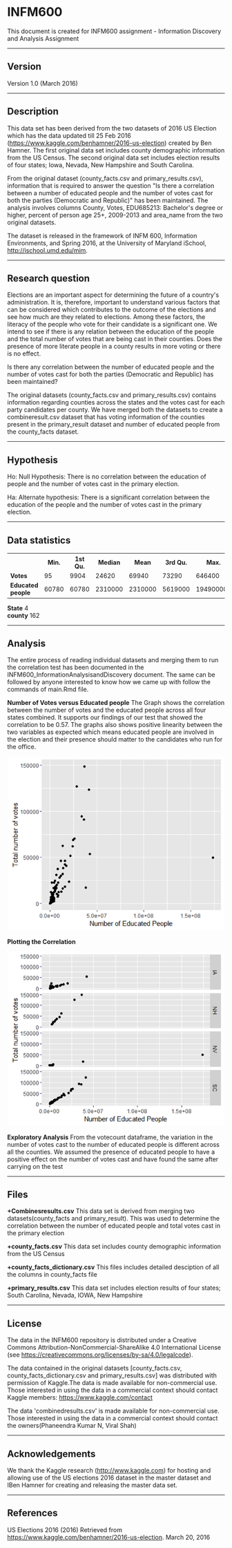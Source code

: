 # INFM600
This document is created for INFM600 assignment - Information Discovery and Analysis Assignment

-------
Version
--------
Version 1.0 (March 2016)

-----------
Description
------------
This data set has been derived from the two datasets of 2016 US Election which has the data updated till 25 Feb 2016 (https://www.kaggle.com/benhamner/2016-us-election) created by Ben Hamner. The first original data set includes county demographic information from the US Census. The second original data set includes election results of four states; Iowa, Nevada, New Hampshire and South Carolina.

From the original dataset (county_facts.csv and primary_results.csv), information that is required to answer the question "Is there a correlation between a number of educated people and the number of votes cast for both the parties (Democratic and Republic)" has been maintained. The analysis involves columns County, Votes, EDU685213: Bachelor's degree or higher, percent of person age 25+, 2009-2013 and area_name from the two original datasets.

The dataset is released in the framework of INFM 600, Information Environments, and Spring 2016, at the University of Maryland iSchool, http://ischool.umd.edu/mim.

------------------
Research question
------------------
Elections are an important aspect for determining the future of a country's administration. It is, therefore, important to understand various factors that can be considered which contributes to the outcome of the elections and see how much are they related to elections. Among these factors, the literacy of the people who vote for their candidate is a significant one. We intend to see if there is any relation between the education of the people and the total number of votes that are being cast in their counties. Does the presence of more literate people in a county results in more voting or there is no effect.

Is there any correlation between the number of educated people and the number of votes cast for both the parties (Democratic and Republic) has been maintained?

The original datasets (county_facts.csv and primary_results.csv) contains information regarding counties across the states and the votes cast for each party candidates per county. We have merged both the datasets to create a combineresult.csv dataset that has voting information of the counties present in the primary_result dataset and number of educated people from the county_facts dataset. 

-----------
Hypothesis
------------
Ho: Null Hypothesis: There is no correlation between the education of people and the number of votes cast in the primary election.

Ha: Alternate hypothesis: There is a significant correlation between the education of the people and the number of votes cast in the primary election.

----------------
Data statistics
-----------------

<table>
  <tr>
    <th></th><th>Min.</th><th>1st Qu.</th><th>Median</th><th>Mean</th><th>3rd Qu.</th><th>Max.</th>
  </tr>
  <tr>
   <td><b>Votes</b></td><td>95</td><td>9904</td><td>24620</td><td>69940</td><td>73290</td><td>646400</td>
  </tr>
  <tr>
   <td><b>Educated people</b></td> <td>60780</td><td>60780</td><td>2310000</td><td>2310000</td><td>5619000</td><td>194900000</td>
  </tr>
</table>

**State**  4</br>
**county** 162

----------
Analysis
---------
The entire process of reading individual datasets and merging them to run the correlation test has been documented in the INFM600_InformationAnalysisandDiscovery document. The same can be followed by anyone interested to know how we came up with follow the commands of main.Rmd file.

**Number of Votes versus Educated people**
The Graph shows the correlation between the number of votes and the educated people across all four states combined. It supports our findings of our test that showed the correlation to be 0.57. The graphs also shows positive linearity between the two variables as expected which means educated people are involved in the election and their presence should matter to the candidates who run for the office.

![alt tag](https://github.com/Viralshah009/INFM600/raw/master/Number_Of_Votes_vs_Educated_People.png)

**Plotting the Correlation**

![alt tag](https://github.com/Viralshah009/INFM600/raw/master/Correlation_Plot.png)

**Exploratory Analysis**
From the votecount dataframe, the variation in the number of votes cast to the number of educated people is different across all the counties. We assumed the presence of educated people to have a positive effect on the number of votes cast and have found the same after carrying on the test

-----
Files
------
**+Combinesresults.csv**
This data set is derived from merging two datasets(county_facts and primary_result). This was used to determine the correlation between the number of educated people and total votes cast in the primary election
	
**+county_facts.csv**
This data set includes county demographic information from the US Census
	
**+county_facts_dictionary.csv**
This files includes detailed desciption of all the columns in county_facts file
	
**+primary_results.csv**
This data set includes election results of four states; South Carolina, Nevada, IOWA, New Hampshire
 
---------
License
---------

The data in the INFM600 repository is distributed under a Creative Commons 
Attribution-NonCommercial-ShareAlike 4.0 International License (see 
https://creativecommons.org/licenses/by-sa/4.0/legalcode).
	
The data contained in the original datasets [county_facts.csv, county_facts_dictionary.csv and primary_results.csv] was 			distributed with permission of Kaggle.The data is made available for non-commercial use. Those interested in using the 			data in a commercial context should contact Kaggle members: https://www.kaggle.com/contact
	
The data 'combinedresults.csv' is made available for non-commercial use. Those interested in using the data in a commercial 			context should contact the owners(Phaneendra Kumar N, Viral Shah)

------------------
Acknowledgements
------------------

We thank the Kaggle research  (http://www.kaggle.com) for hosting and allowing use of the US elections 2016 dataset in the master dataset and IBen Hamner for creating and releasing the master data set.

-----------
References
-----------

US Elections 2016 (2016) Retrieved from https://www.kaggle.com/benhamner/2016-us-election. March 20, 2016





